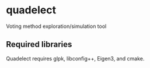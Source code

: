 # quadelect
Voting method exploration/simulation tool

## Required libraries

Quadelect requires glpk, libconfig++, Eigen3, and cmake.
